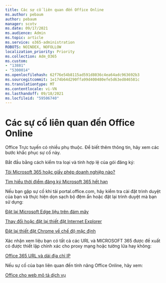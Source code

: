 ```yaml
---
title: Các sự cố liên quan đến Office Online
ms.author: pebaum
author: pebaum
manager: scotv
ms.date: 09/17/2021
ms.audience: Admin
ms.topic: article
ms.service: o365-administration
ROBOTS: NOINDEX, NOFOLLOW
localization_priority: Priority
ms.collection: Adm_O365
ms.custom:
- "13881"
- "5300014"
ms.openlocfilehash: 62f76e54b8115ad591d8036c4ea64adc963692b3
ms.sourcegitcommit: 1e174b64d290ffa99d400480efe5d63ed846581c
ms.translationtype: MT
ms.contentlocale: vi-VN
ms.lasthandoff: 09/18/2021
ms.locfileid: "59506740"
---
```

# <a name="issues-related-to-office-online"></a>Các sự cố liên quan đến Office Online

Office Trực tuyến có nhiều phụ thuộc. Để biết thêm thông tin, hãy xem các bước khắc phục sự cố này.

Bắt đầu bằng cách kiểm tra loại và tính hợp lệ của gói đăng ký:

[Tôi Microsoft 365 hoặc giấy phép doanh nghiệp nào?](https://support.microsoft.com/office/what-microsoft-365-business-product-or-license-do-i-have-f8ab5e25-bf3f-4a47-b264-174b1ee925fd)  

[Tìm hiểu thời điểm đăng ký Microsoft 365 hết hạn](https://support.microsoft.com/office/find-out-when-your-microsoft-365-subscription-expires-2eb89f06-bd1c-4f57-9269-f1cbab894341)  

Nếu bạn gặp sự cố khi tải portal.office.com, hãy kiểm tra cài đặt trình duyệt của bạn và thực hiện dọn sạch bộ đệm ẩn hoặc đặt lại trình duyệt mà bạn sử dụng:

[Đặt lại Microsoft Edge liệu trên đám mây](https://docs.microsoft.com/deployedge/edge-learnmore-reset-data-in-cloud)  

[Thay đổi hoặc đặt lại thiết đặt Internet Explorer](https://support.microsoft.com/windows/change-or-reset-internet-explorer-settings-2d4bac50-5762-91c5-a057-a922533f77d5) 

[Đặt lại thiết đặt Chrome về chế độ mặc định](https://support.google.com/chrome/answer/3296214?hl=en)  

Xác nhận xem liệu bạn có tất cả các URL và MICROSOFT 365 được đề xuất có được thiết lập chính xác cho proxy mạng hoặc tường lửa hay không:

[Office 365 URL và dải địa chỉ IP](https://docs.microsoft.com/microsoft-365/enterprise/urls-and-ip-address-ranges)  

Nếu sự cố của bạn liên quan đến tính năng Office Online, hãy xem:

[Office cho web mô tả dịch vụ](https://docs.microsoft.com/office365/servicedescriptions/office-online-service-description/office-online-service-description)

